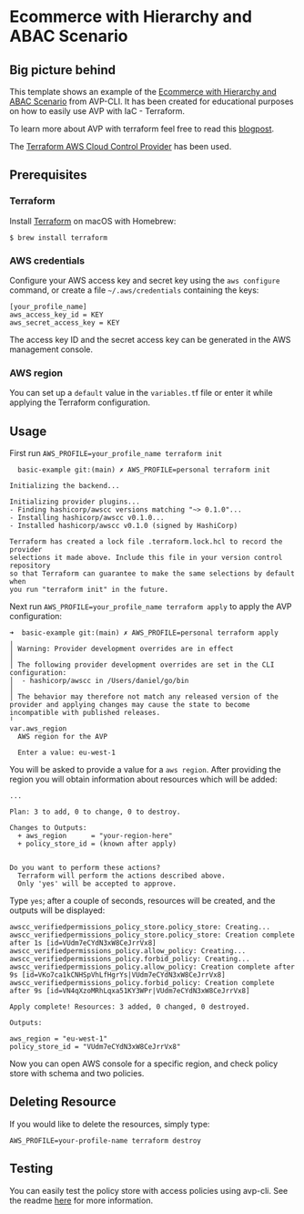 # Ecommerce with Hierarchy and ABAC Scenario

## Big picture behind

This template shows an example of the [Ecommerce with Hierarchy and ABAC Scenario](https://github.com/Pigius/avp-cli/blob/main/scenarios/ecommerceHierarchyAndAbacScenario/ecommerceHierarchyAndAbacScenario.json) from AVP-CLI. It has been created for educational purposes on how to easily use AVP with IaC - Terraform.

To learn more about AVP with terraform feel free to read this [blogpost](https://dev.to/aws-builders/authorization-and-amazon-verified-permissions-a-new-way-to-manage-permissions-part-xii-terraform-598d).

The [Terraform AWS Cloud Control Provider](https://github.com/hashicorp/terraform-provider-awscc) has been used.

## Prerequisites

### Terraform

Install [Terraform][terraform] on macOS with Homebrew:

```shell
$ brew install terraform
```

[terraform]: https://www.terraform.io/

### AWS credentials

Configure your AWS access key and secret key using the `aws configure` command, or create a file `~/.aws/credentials` containing the keys:

```shell
[your_profile_name]
aws_access_key_id = KEY
aws_secret_access_key = KEY
```

The access key ID and the secret access key can be generated in the AWS management console.

### AWS region

You can set up a `default` value in the `variables.t`f file or enter it while applying the Terraform configuration.

## Usage

First run `AWS_PROFILE=your_profile_name terraform init`

```shell
  basic-example git:(main) ✗ AWS_PROFILE=personal terraform init

Initializing the backend...

Initializing provider plugins...
- Finding hashicorp/awscc versions matching "~> 0.1.0"...
- Installing hashicorp/awscc v0.1.0...
- Installed hashicorp/awscc v0.1.0 (signed by HashiCorp)

Terraform has created a lock file .terraform.lock.hcl to record the provider
selections it made above. Include this file in your version control repository
so that Terraform can guarantee to make the same selections by default when
you run "terraform init" in the future.
```

Next run `AWS_PROFILE=your_profile_name terraform apply` to apply the AVP configuration:

```shell
➜  basic-example git:(main) ✗ AWS_PROFILE=personal terraform apply
╷
│ Warning: Provider development overrides are in effect
│
│ The following provider development overrides are set in the CLI configuration:
│  - hashicorp/awscc in /Users/daniel/go/bin
│
│ The behavior may therefore not match any released version of the provider and applying changes may cause the state to become incompatible with published releases.
╵
var.aws_region
  AWS region for the AVP

  Enter a value: eu-west-1
```

You will be asked to provide a value for a `aws region`. After providing the region you will obtain information about resources which will be added:

```shell
...

Plan: 3 to add, 0 to change, 0 to destroy.

Changes to Outputs:
  + aws_region      = "your-region-here"
  + policy_store_id = (known after apply)


Do you want to perform these actions?
  Terraform will perform the actions described above.
  Only 'yes' will be accepted to approve.
```

Type `yes`; after a couple of seconds, resources will be created, and the outputs will be displayed:

```shell
awscc_verifiedpermissions_policy_store.policy_store: Creating...
awscc_verifiedpermissions_policy_store.policy_store: Creation complete after 1s [id=VUdm7eCYdN3xW8CeJrrVx8]
awscc_verifiedpermissions_policy.allow_policy: Creating...
awscc_verifiedpermissions_policy.forbid_policy: Creating...
awscc_verifiedpermissions_policy.allow_policy: Creation complete after 9s [id=VKo7ca1kCNHSpVhLfHgrYs|VUdm7eCYdN3xW8CeJrrVx8]
awscc_verifiedpermissions_policy.forbid_policy: Creation complete after 9s [id=VN4qXzoMRhLqxa51KY3WPr|VUdm7eCYdN3xW8CeJrrVx8]

Apply complete! Resources: 3 added, 0 changed, 0 destroyed.

Outputs:

aws_region = "eu-west-1"
policy_store_id = "VUdm7eCYdN3xW8CeJrrVx8"
```

Now you can open AWS console for a specific region, and check policy store with schema and two policies.

## Deleting Resource

If you would like to delete the resources, simply type:

```shell
AWS_PROFILE=your-profile-name terraform destroy
```

## Testing

You can easily test the policy store with access policies using avp-cli. See the readme [here](https://github.com/Pigius/avp-cli?tab=readme-ov-file#testing-scenarios) for more information.
